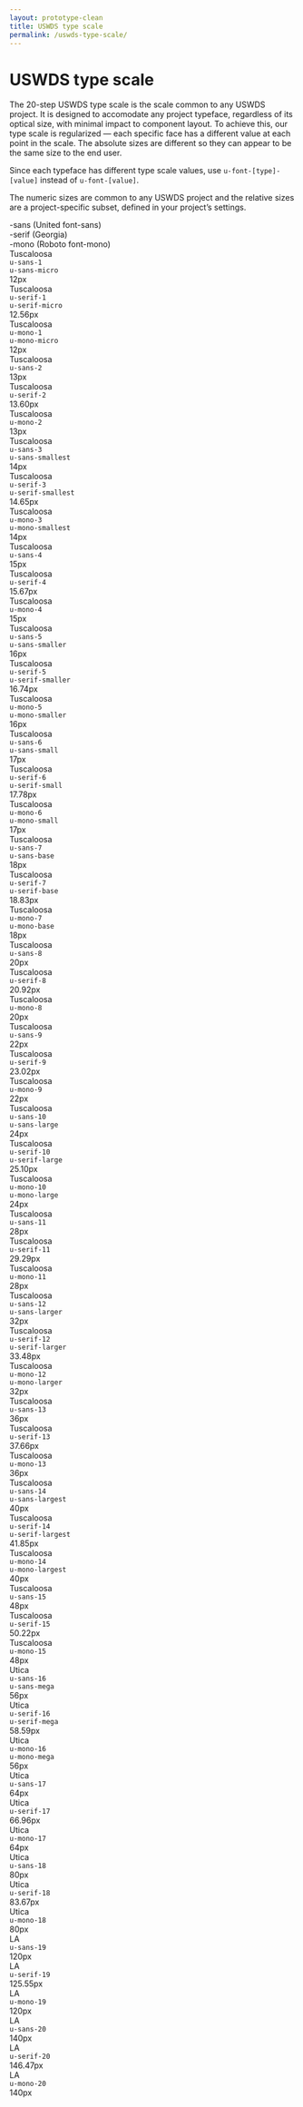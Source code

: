 ```yaml
---
layout: prototype-clean
title: USWDS type scale
permalink: /uswds-type-scale/
---
```


<div class="clearfix container-tablet-lg padding-top-6 lh-sans-1">
  <h1 class="fw-300 margin-bottom-4 margin-top-0">USWDS type scale</h1>
  <p class="lh-sans-4 fw-300 margin-bottom-2">The 20-step USWDS type scale is the scale common to any USWDS project. It is designed to accomodate any project typeface, regardless of its optical size, with minimal impact to component layout. To achieve this, our type scale is regularized — each specific face has a different value at each point in the scale. The absolute sizes are different so they can appear to be the same size to the end user.</p>
  <p class="lh-sans-4 fw-300 margin-bottom-2">Since each typeface has different type scale values, use <code class="txt-code">u-font-[type]-[value]</code> instead of <code class="txt-code">u-font-[value]</code>.</p>
  <p class="lh-sans-4 fw-300 margin-bottom-6">The numeric sizes are common to any USWDS project and the relative sizes are a project-specific subset, defined in your project’s settings.</p>
  <div class="row gap flex-align-center margin-bottom-2 padding-bottom-1 border-bottom-2px">
    <div class="col-4 fw-700 font-sans-1">-sans (United font-sans)</div>
    <div class="col-4 fw-700 font-sans-1">-serif (Georgia)</div>
    <div class="col-4 fw-700 font-sans-1">-mono (Roboto font-mono)</div>
  </div>
  <div class="row gap flex-align-center fw-400 padding-bottom-2 margin-bottom-2 border-bottom border-20">
    <div class="col-4 display-flex flex-column flex-justify-flex-end">
      <div class="font-sans-1 color-black-90">Tuscaloosa</div>
      <div class="font-mono-1 padding-top-2"><code class="txt-code font-mono-2">u-sans-1</code></div>
      <div class="font-mono-1 padding-top-2"><code class="txt-code font-mono-2 bg-0 color-black-90">u-sans-micro</code></div>
      <div class="padding-top-105 font-mono-1 fw-700">12px</div>
    </div>
    <div class="col-4 display-flex flex-column flex-justify-flex-end">
      <div class="font-serif-1 color-black-90">Tuscaloosa</div>
      <div class="font-mono-1 padding-top-2"><code class="txt-code font-mono-2">u-serif-1</code></div>
      <div class="font-mono-1 padding-top-2"><code class="txt-code font-mono-2 bg-0 color-black-90">u-serif-micro</code></div>
      <div class="padding-top-105 font-mono-1 fw-300">12.56px</div>
    </div>
    <div class="col-4 display-flex flex-column flex-justify-flex-end">
      <div class="font-mono-1 color-black-90">Tuscaloosa</div>
      <div class="font-mono-1 padding-top-2"><code class="txt-code font-mono-2">u-mono-1</code></div>
      <div class="font-mono-1 padding-top-2"><code class="txt-code font-mono-2 bg-0 color-black-90">u-mono-micro</code></div>
      <div class="padding-top-105 font-mono-1 fw-300">12px</div>
    </div>
  </div>

  <div class="row gap flex-align-center fw-400 padding-bottom-2 margin-bottom-2 border-bottom border-20">
    <div class="col-4 display-flex flex-column flex-justify-flex-end">
      <div class="font-sans-2">Tuscaloosa</div>
      <div class="font-mono-1 padding-top-2"><code class="txt-code font-mono-2">u-sans-2</code></div>
      <div class="padding-top-105 font-mono-1 fw-700">13px</div>
    </div>
    <div class="col-4 display-flex flex-column flex-justify-flex-end">
      <div class="font-serif-2">Tuscaloosa</div>
      <div class="font-mono-1 padding-top-2"><code class="txt-code font-mono-2">u-serif-2</code></div>
      <div class="padding-top-105 font-mono-1 fw-300">13.60px</div>
    </div>
    <div class="col-4 display-flex flex-column flex-justify-flex-end">
      <div class="font-mono-2">Tuscaloosa</div>
      <div class="font-mono-1 padding-top-2"><code class="txt-code font-mono-2">u-mono-2</code></div>
      <div class="padding-top-105 font-mono-1 fw-300">13px</div>
    </div>
  </div>

  <div class="row gap flex-align-center fw-400 padding-bottom-2 margin-bottom-2 border-bottom border-20">
    <div class="col-4 display-flex flex-column flex-justify-flex-end">
      <div class="font-sans-3 color-black-90">Tuscaloosa</div>
      <div class="font-mono-1 padding-top-2"><code class="txt-code font-mono-2">u-sans-3</code></div>
      <div class="font-mono-1 padding-top-2"><code class="txt-code font-mono-2 bg-0 color-black-90">u-sans-smallest</code></div>
      <div class="padding-top-105 font-mono-1 fw-700">14px</div>
    </div>
    <div class="col-4 display-flex flex-column flex-justify-flex-end">
      <div class="font-serif-3 color-black-90">Tuscaloosa</div>
      <div class="font-mono-1 padding-top-2"><code class="txt-code font-mono-2">u-serif-3</code></div>
      <div class="font-mono-1 padding-top-2"><code class="txt-code font-mono-2 bg-0 color-black-90">u-serif-smallest</code></div>
      <div class="padding-top-105 font-mono-1 fw-300">14.65px</div>
    </div>
    <div class="col-4 display-flex flex-column flex-justify-flex-end">
      <div class="font-mono-3 color-black-90">Tuscaloosa</div>
      <div class="font-mono-1 padding-top-2"><code class="txt-code font-mono-2">u-mono-3</code></div>
      <div class="font-mono-1 padding-top-2"><code class="txt-code font-mono-2 bg-0 color-black-90">u-mono-smallest</code></div>
      <div class="padding-top-105 font-mono-1 fw-300">14px</div>
    </div>
  </div>

  <div class="row gap flex-align-center fw-400 padding-bottom-2 margin-bottom-2 border-bottom border-20">
    <div class="col-4 display-flex flex-column flex-justify-flex-end">
      <div class="font-sans-4">Tuscaloosa</div>
      <div class="font-mono-1 padding-top-2"><code class="txt-code font-mono-2">u-sans-4</code></div>
      <div class="padding-top-105 font-mono-1 fw-700">15px</div>
    </div>
    <div class="col-4 display-flex flex-column flex-justify-flex-end">
      <div class="font-serif-4">Tuscaloosa</div>
      <div class="font-mono-1 padding-top-2"><code class="txt-code font-mono-2">u-serif-4</code></div>
      <div class="padding-top-105 font-mono-1 fw-300">15.67px</div>
    </div>
    <div class="col-4 display-flex flex-column flex-justify-flex-end">
      <div class="font-mono-4">Tuscaloosa</div>
      <div class="font-mono-1 padding-top-2"><code class="txt-code font-mono-2">u-mono-4</code></div>
      <div class="padding-top-105 font-mono-1 fw-300">15px</div>
    </div>
  </div>

  <div class="row gap flex-align-center fw-400 padding-bottom-2 margin-bottom-2 border-bottom border-20">
    <div class="col-4 display-flex flex-column flex-justify-flex-end">
      <div class="font-sans-5 color-black-90">Tuscaloosa</div>
      <div class="font-mono-1 padding-top-2"><code class="txt-code font-mono-2">u-sans-5</code></div>
      <div class="font-mono-1 padding-top-2"><code class="txt-code font-mono-2 bg-0 color-black-90">u-sans-smaller</code></div>
      <div class="padding-top-105 font-mono-1 fw-700">16px</div>
    </div>
    <div class="col-4 display-flex flex-column flex-justify-flex-end">
      <div class="font-serif-5 color-black-90">Tuscaloosa</div>
      <div class="font-mono-1 padding-top-2"><code class="txt-code font-mono-2">u-serif-5</code></div>
      <div class="font-mono-1 padding-top-2"><code class="txt-code font-mono-2 bg-0 color-black-90">u-serif-smaller</code></div>
      <div class="padding-top-105 font-mono-1 fw-300">16.74px</div>
    </div>
    <div class="col-4 display-flex flex-column flex-justify-flex-end">
      <div class="font-mono-5 color-black-90">Tuscaloosa</div>
      <div class="font-mono-1 padding-top-2"><code class="txt-code font-mono-2">u-mono-5</code></div>
      <div class="font-mono-1 padding-top-2"><code class="txt-code font-mono-2 bg-0 color-black-90">u-mono-smaller</code></div>
      <div class="padding-top-105 font-mono-1 fw-300">16px</div>
    </div>
  </div>

  <div class="row gap flex-align-center fw-400 padding-bottom-2 margin-bottom-2 border-bottom border-20">
    <div class="col-4 display-flex flex-column flex-justify-flex-end">
      <div class="font-sans-6 color-black-90">Tuscaloosa</div>
      <div class="font-mono-1 padding-top-2"><code class="txt-code font-mono-2">u-sans-6</code></div>
      <div class="font-mono-1 padding-top-2"><code class="txt-code font-mono-2 bg-0 color-black-90">u-sans-small</code></div>
      <div class="padding-top-105 font-mono-1 fw-700">17px</div>
    </div>
    <div class="col-4 display-flex flex-column flex-justify-flex-end">
      <div class="font-serif-6 color-black-90">Tuscaloosa</div>
      <div class="font-mono-1 padding-top-2"><code class="txt-code font-mono-2">u-serif-6</code></div>
      <div class="font-mono-1 padding-top-2"><code class="txt-code font-mono-2 bg-0 color-black-90">u-serif-small</code></div>
      <div class="padding-top-105 font-mono-1 fw-300">17.78px</div>
    </div>
    <div class="col-4 display-flex flex-column flex-justify-flex-end">
      <div class="font-mono-6 color-black-90">Tuscaloosa</div>
      <div class="font-mono-1 padding-top-2"><code class="txt-code font-mono-2">u-mono-6</code></div>
      <div class="font-mono-1 padding-top-2"><code class="txt-code font-mono-2 bg-0 color-black-90">u-mono-small</code></div>
      <div class="padding-top-105 font-mono-1 fw-300">17px</div>
    </div>
  </div>

  <div class="row gap flex-align-center fw-400 padding-bottom-2 margin-bottom-2 border-bottom border-20">
    <div class="col-4 display-flex flex-column flex-justify-flex-end">
      <div class="font-sans-7 color-black-90">Tuscaloosa</div>
      <div class="font-mono-1 padding-top-2"><code class="txt-code font-mono-2">u-sans-7</code></div>
      <div class="font-mono-1 padding-top-2"><code class="txt-code font-mono-2 bg-0 color-black-90">u-sans-base</code></div>
      <div class="padding-top-105 font-mono-1 fw-700">18px</div>
    </div>
    <div class="col-4 display-flex flex-column flex-justify-flex-end">
      <div class="font-serif-7 color-black-90">Tuscaloosa</div>
      <div class="font-mono-1 padding-top-2"><code class="txt-code font-mono-2">u-serif-7</code></div>
      <div class="font-mono-1 padding-top-2"><code class="txt-code font-mono-2 bg-0 color-black-90">u-serif-base</code></div>
    <div class="padding-top-105 font-mono-1 fw-300">18.83px</div>
    </div>
    <div class="col-4 display-flex flex-column flex-justify-flex-end">
      <div class="font-mono-7 color-black-90">Tuscaloosa</div>
      <div class="font-mono-1 padding-top-2"><code class="txt-code font-mono-2">u-mono-7</code></div>
      <div class="font-mono-1 padding-top-2"><code class="txt-code font-mono-2 bg-0 color-black-90">u-mono-base</code></div>
      <div class="padding-top-105 font-mono-1 fw-300">18px</div>
    </div>
  </div>

  <div class="row gap flex-align-center fw-400 padding-bottom-2 margin-bottom-2 border-bottom border-20">
    <div class="col-4 display-flex flex-column flex-justify-flex-end">
      <div class="font-sans-8">Tuscaloosa</div>
      <div class="font-mono-1 padding-top-2"><code class="txt-code font-mono-2">u-sans-8</code></div>
      <div class="padding-top-105 font-mono-1 fw-700">20px</div>
    </div>
    <div class="col-4 display-flex flex-column flex-justify-flex-end">
      <div class="font-serif-8">Tuscaloosa</div>
      <div class="font-mono-1 padding-top-2"><code class="txt-code font-mono-2">u-serif-8</code></div>
      <div class="padding-top-105 font-mono-1 fw-300">20.92px</div>
    </div>
    <div class="col-4 display-flex flex-column flex-justify-flex-end">
      <div class="font-mono-8">Tuscaloosa</div>
      <div class="font-mono-1 padding-top-2"><code class="txt-code font-mono-2">u-mono-8</code></div>
      <div class="padding-top-105 font-mono-1 fw-300">20px</div>
    </div>
  </div>

  <div class="row gap flex-align-center fw-400 padding-bottom-2 margin-bottom-2 border-bottom border-20">
    <div class="col-4 display-flex flex-column flex-justify-flex-end">
      <div class="font-sans-9">Tuscaloosa</div>
      <div class="font-mono-1 padding-top-2"><code class="txt-code font-mono-2">u-sans-9</code></div>
      <div class="padding-top-105 font-mono-1 fw-700">22px</div>
    </div>
    <div class="col-4 display-flex flex-column flex-justify-flex-end">
      <div class="font-serif-9">Tuscaloosa</div>
      <div class="font-mono-1 padding-top-2"><code class="txt-code font-mono-2">u-serif-9</code></div>
      <div class="padding-top-105 font-mono-1 fw-300">23.02px</div>
    </div>
    <div class="col-4 display-flex flex-column flex-justify-flex-end">
      <div class="font-mono-9">Tuscaloosa</div>
      <div class="font-mono-1 padding-top-2"><code class="txt-code font-mono-2">u-mono-9</code></div>
      <div class="padding-top-105 font-mono-1 fw-300">22px</div>
    </div>
  </div>

  <div class="row gap flex-align-center fw-400 padding-bottom-2 margin-bottom-2 border-bottom border-20">
    <div class="col-4 display-flex flex-column flex-justify-flex-end">
      <div class="font-sans-10 color-black-90">Tuscaloosa</div>
      <div class="font-mono-1 padding-top-2"><code class="txt-code font-mono-2">u-sans-10</code></div>
      <div class="font-mono-1 padding-top-2"><code class="txt-code font-mono-2 bg-0 color-black-90">u-sans-large</code></div>
    <div class="padding-top-105 font-mono-1 fw-700">24px</div>
    </div>
    <div class="col-4 display-flex flex-column flex-justify-flex-end">
      <div class="font-serif-10 color-black-90">Tuscaloosa</div>
      <div class="font-mono-1 padding-top-2"><code class="txt-code font-mono-2">u-serif-10</code></div>
      <div class="font-mono-1 padding-top-2"><code class="txt-code font-mono-2 bg-0 color-black-90">u-serif-large</code></div>
      <div class="padding-top-105 font-mono-1 fw-300">25.10px</div>
    </div>
    <div class="col-4 display-flex flex-column flex-justify-flex-end">
      <div class="font-mono-10 color-black-90">Tuscaloosa</div>
      <div class="font-mono-1 padding-top-2"><code class="txt-code font-mono-2">u-mono-10</code></div>
      <div class="font-mono-1 padding-top-2"><code class="txt-code font-mono-2 bg-0 color-black-90">u-mono-large</code></div>
      <div class="padding-top-105 font-mono-1 fw-300">24px</div>
    </div>
  </div>

  <div class="row gap flex-align-center fw-400 padding-bottom-2 margin-bottom-2 border-bottom border-20">
    <div class="col-4 display-flex flex-column flex-justify-flex-end">
      <div class="font-sans-11">Tuscaloosa</div>
      <div class="font-mono-1 padding-top-2"><code class="txt-code font-mono-2">u-sans-11</code></div>
      <div class="padding-top-105 font-mono-1 fw-700">28px</div>
    </div>
    <div class="col-4 display-flex flex-column flex-justify-flex-end">
      <div class="font-serif-11">Tuscaloosa</div>
      <div class="font-mono-1 padding-top-2"><code class="txt-code font-mono-2">u-serif-11</code></div>
      <div class="padding-top-105 font-mono-1 fw-300">29.29px</div>
    </div>
    <div class="col-4 display-flex flex-column flex-justify-flex-end">
      <div class="font-mono-11">Tuscaloosa</div>
      <div class="font-mono-1 padding-top-2"><code class="txt-code font-mono-2">u-mono-11</code></div>
      <div class="padding-top-105 font-mono-1 fw-300">28px</div>
    </div>
  </div>

  <div class="row gap flex-align-center fw-400 padding-bottom-2 margin-bottom-2 border-bottom border-20">
    <div class="col-4 display-flex flex-column flex-justify-flex-end">
      <div class="font-sans-12 color-black-90">Tuscaloosa</div>
      <div class="font-mono-1 padding-top-2"><code class="txt-code font-mono-2">u-sans-12</code></div>
      <div class="font-mono-1 padding-top-2"><code class="txt-code font-mono-2 bg-0 color-black-90">u-sans-larger</code></div>
      <div class="padding-top-105 font-mono-1 fw-700">32px</div>
    </div>
    <div class="col-4 display-flex flex-column flex-justify-flex-end">
      <div class="font-serif-12 color-black-90">Tuscaloosa</div>
      <div class="font-mono-1 padding-top-2"><code class="txt-code font-mono-2">u-serif-12</code></div>
      <div class="font-mono-1 padding-top-2"><code class="txt-code font-mono-2 bg-0 color-black-90">u-serif-larger</code></div>
      <div class="padding-top-105 font-mono-1 fw-300">33.48px</div>
    </div>
    <div class="col-4 display-flex flex-column flex-justify-flex-end">
      <div class="font-mono-12 color-black-90">Tuscaloosa</div>
      <div class="font-mono-1 padding-top-2"><code class="txt-code font-mono-2">u-mono-12</code></div>
      <div class="font-mono-1 padding-top-2"><code class="txt-code font-mono-2 bg-0 color-black-90">u-mono-larger</code></div>
      <div class="padding-top-105 font-mono-1 fw-300">32px</div>
    </div>
  </div>

  <div class="row gap flex-align-center fw-400 padding-bottom-2 margin-bottom-2 border-bottom border-20">
    <div class="col-4 display-flex flex-column flex-justify-flex-end">
      <div class="font-sans-13">Tuscaloosa</div>
      <div class="font-mono-1 padding-top-2"><code class="txt-code font-mono-2">u-sans-13</code></div>
      <div class="padding-top-105 font-mono-1 fw-700">36px</div>
    </div>
    <div class="col-4 display-flex flex-column flex-justify-flex-end">
      <div class="font-serif-13">Tuscaloosa</div>
      <div class="font-mono-1 padding-top-2"><code class="txt-code font-mono-2">u-serif-13</code></div>
      <div class="padding-top-105 font-mono-1 fw-300">37.66px</div>
    </div>
    <div class="col-4 display-flex flex-column flex-justify-flex-end">
      <div class="font-mono-13">Tuscaloosa</div>
      <div class="font-mono-1 padding-top-2"><code class="txt-code font-mono-2">u-mono-13</code></div>
      <div class="padding-top-105 font-mono-1 fw-300">36px</div>
    </div>
  </div>

  <div class="row gap flex-align-center fw-400 padding-bottom-2 margin-bottom-2 border-bottom border-20">
    <div class="col-4 display-flex flex-column flex-justify-flex-end">
      <div class="font-sans-14 color-black-90">Tuscaloosa</div>
      <div class="font-mono-1 padding-top-2"><code class="txt-code font-mono-2">u-sans-14</code></div>
      <div class="font-mono-1 padding-top-2"><code class="txt-code font-mono-2 bg-0 color-black-90">u-sans-largest</code></div>
    <div class="padding-top-105 font-mono-1 fw-700">40px</div>
    </div>
    <div class="col-4 display-flex flex-column flex-justify-flex-end">
      <div class="font-serif-14 color-black-90">Tuscaloosa</div>
      <div class="font-mono-1 padding-top-2"><code class="txt-code font-mono-2">u-serif-14</code></div>
      <div class="font-mono-1 padding-top-2"><code class="txt-code font-mono-2 bg-0 color-black-90">u-serif-largest</code></div>
      <div class="padding-top-105 font-mono-1 fw-300">41.85px</div>
    </div>
    <div class="col-4 display-flex flex-column flex-justify-flex-end">
      <div class="font-mono-14 color-black-90">Tuscaloosa</div>
      <div class="font-mono-1 padding-top-2"><code class="txt-code font-mono-2">u-mono-14</code></div>
      <div class="font-mono-1 padding-top-2"><code class="txt-code font-mono-2 bg-0 color-black-90">u-mono-largest</code></div>
      <div class="padding-top-105 font-mono-1 fw-300">40px</div>
    </div>
  </div>

  <div class="row gap flex-align-center fw-400 padding-bottom-2 margin-bottom-2 border-bottom border-20">
    <div class="col-4 display-flex flex-column flex-justify-flex-end">
      <div class="font-sans-15">Tuscaloosa</div>
      <div class="font-mono-1 padding-top-2"><code class="txt-code font-mono-2">u-sans-15</code></div>
      <div class="padding-top-105 font-mono-1 fw-700">48px</div>
    </div>
    <div class="col-4 display-flex flex-column flex-justify-flex-end">
      <div class="font-serif-15">Tuscaloosa</div>
      <div class="font-mono-1 padding-top-2"><code class="txt-code font-mono-2">u-serif-15</code></div>
      <div class="padding-top-105 font-mono-1 fw-300">50.22px</div>
    </div>
    <div class="col-4 display-flex flex-column flex-justify-flex-end">
      <div class="font-mono-15">Tuscaloosa</div>
      <div class="font-mono-1 padding-top-2"><code class="txt-code font-mono-2">u-mono-15</code></div>
      <div class="padding-top-105 font-mono-1 fw-300">48px</div>
    </div>
  </div>

  <div class="row gap flex-align-center fw-400 padding-bottom-2 margin-bottom-2 border-bottom border-20">
    <div class="col-4 display-flex flex-column flex-justify-flex-end">
      <div class="font-sans-16">Utica</div>
      <div class="font-mono-1 padding-top-2"><code class="txt-code font-mono-2">u-sans-16</code></div>
      <div class="font-mono-1 padding-top-2"><code class="txt-code font-mono-2 bg-0">u-sans-mega</code></div>
      <div class="padding-top-105 font-mono-1 fw-700">56px</div>
    </div>
    <div class="col-4 display-flex flex-column flex-justify-flex-end">
      <div class="font-serif-16">Utica</div>
      <div class="font-mono-1 padding-top-2"><code class="txt-code font-mono-2">u-serif-16</code></div>
      <div class="font-mono-1 padding-top-2"><code class="txt-code font-mono-2 bg-0">u-serif-mega</code></div>
    <div class="padding-top-105 font-mono-1 fw-300">58.59px</div>
    </div>
    <div class="col-4 display-flex flex-column flex-justify-flex-end">
      <div class="font-mono-16">Utica</div>
      <div class="font-mono-1 padding-top-2"><code class="txt-code font-mono-2">u-mono-16</code></div>
      <div class="font-mono-1 padding-top-2"><code class="txt-code font-mono-2 bg-0">u-mono-mega</code></div>
    <div class="padding-top-105 font-mono-1 fw-300">56px</div>
    </div>
  </div>

  <div class="row gap flex-align-center fw-400 padding-bottom-2 margin-bottom-2 border-bottom border-20">
    <div class="col-4 display-flex flex-column flex-justify-flex-end">
      <div class="font-sans-17">Utica</div>
      <div class="font-mono-1 padding-top-2"><code class="txt-code font-mono-2">u-sans-17</code></div>
      <div class="padding-top-105 font-mono-1 fw-700">64px</div>
    </div>
    <div class="col-4 display-flex flex-column flex-justify-flex-end">
      <div class="font-serif-17">Utica</div>
      <div class="font-mono-1 padding-top-2"><code class="txt-code font-mono-2">u-serif-17</code></div>
      <div class="padding-top-105 font-mono-1 fw-300">66.96px</div>
    </div>
    <div class="col-4 display-flex flex-column flex-justify-flex-end">
      <div class="font-mono-17">Utica</div>
      <div class="font-mono-1 padding-top-2"><code class="txt-code font-mono-2">u-mono-17</code></div>
      <div class="padding-top-105 font-mono-1 fw-300">64px</div>
    </div>
  </div>

  <div class="row gap flex-align-center fw-400 padding-bottom-2 margin-bottom-2 border-bottom border-20">
    <div class="col-4 display-flex flex-column flex-justify-flex-end">
      <div class="font-sans-18">Utica</div>
      <div class="font-mono-1 padding-top-2"><code class="txt-code font-mono-2">u-sans-18</code></div>
      <div class="padding-top-105 font-mono-1 fw-700">80px</div>
    </div>
    <div class="col-4 display-flex flex-column flex-justify-flex-end">
      <div class="font-serif-18">Utica</div>
      <div class="font-mono-1 padding-top-2"><code class="txt-code font-mono-2">u-serif-18</code></div>
      <div class="padding-top-105 font-mono-1 fw-300">83.67px</div>
    </div>
    <div class="col-4 display-flex flex-column flex-justify-flex-end">
      <div class="font-mono-18">Utica</div>
      <div class="font-mono-1 padding-top-2"><code class="txt-code font-mono-2">u-mono-18</code></div>
      <div class="padding-top-105 font-mono-1 fw-300">80px</div>
    </div>
  </div>

  <div class="row gap fw-400 padding-bottom-2 margin-bottom-2 border-bottom border-20">
    <div class="col-4 display-flex flex-column flex-justify-flex-end">
      <div class="font-sans-19">LA</div>
      <div class="font-mono-1 padding-top-2"><code class="txt-code font-mono-2">u-sans-19</code></div>
      <div class="padding-top-105 font-mono-1 fw-700">120px</div>
    </div>
    <div class="col-4 display-flex flex-column flex-justify-flex-end">
      <div class="font-serif-19">LA</div>
      <div class="font-mono-1 padding-top-2"><code class="txt-code font-mono-2">u-serif-19</code></div>
      <div class="padding-top-105 font-mono-1 fw-300">125.55px</div>
    </div>
    <div class="col-4 display-flex flex-column flex-justify-flex-end">
      <div class="font-mono-19">LA</div>
      <div class="font-mono-1 padding-top-2"><code class="txt-code font-mono-2">u-mono-19</code></div>
      <div class="padding-top-105 font-mono-1 fw-300">120px</div>
    </div>
  </div>

  <div class="row gap fw-400 padding-bottom-2 margin-bottom-2 border-bottom border-20">
    <div class="col-4 display-flex flex-column flex-justify-flex-end">
      <div class="font-sans-20">LA</div>
      <div class="font-mono-1 padding-top-2"><code class="txt-code font-mono-2">u-sans-20</code></div>
      <div class="padding-top-105 font-mono-1 fw-700">140px</div>
    </div>
    <div class="col-4 display-flex flex-column flex-justify-flex-end">
      <div class="font-serif-20">LA</div>
      <div class="font-mono-1 padding-top-2"><code class="txt-code font-mono-2">u-serif-20</code></div>
      <div class="padding-top-105 font-mono-1 fw-300">146.47px</div>
    </div>
    <div class="col-4 display-flex flex-column flex-justify-flex-end">
      <div class="font-mono-20">LA</div>
      <div class="font-mono-1 padding-top-2"><code class="txt-code font-mono-2">u-mono-20</code></div>
      <div class="padding-top-105 font-mono-1 fw-300">140px</div>
    </div>
  </div>



</div>
